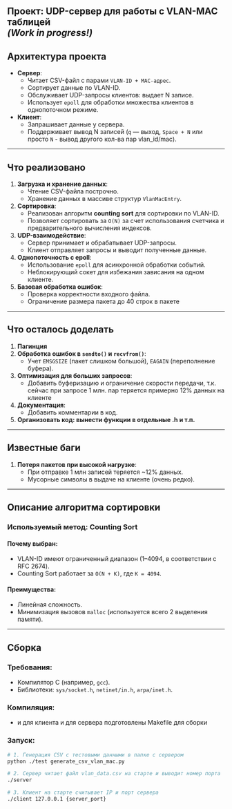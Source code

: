 **Проект: UDP-сервер для работы с VLAN-MAC таблицей**  
*(Work in progress!)*  
---

## Архитектура проекта  
- **Сервер**:  
  - Читает CSV-файл с парами `VLAN-ID + MAC-адрес`.  
  - Сортирует данные по VLAN-ID.
  - Обслуживает UDP-запросы клиентов: выдает N записе.
  - Использует `epoll` для обработки множества клиентов в однопоточном режиме.  
- **Клиент**:  
  - Запрашивает данные у сервера.  
  - Поддерживает вывод N записей (`q` — выход, `Space + N` или просто `N` - вывод другого кол-ва пар vlan_id/mac).  

---

## Что реализовано  
1. **Загрузка и хранение данных**:  
   - Чтение CSV-файла построчно. 
   - Хранение данных в массиве структур `VlanMacEntry`.  
2. **Сортировка**:  
   - Реализован алгоритм **counting sort** для сортировки по VLAN-ID.  
   - Позволяет сортировать за `O(N)` за счет использования счетчика и предварительного вычисления индексов.  
3. **UDP-взаимодействие**:  
   - Сервер принимает и обрабатывает UDP-запросы.  
   - Клиент отправляет запросы и выводит полученные данные.  
4. **Однопоточность с epoll**:  
   - Использование `epoll` для асинхронной обработки событий.  
   - Неблокирующий сокет для избежания зависания на одном клиенте.  
5. **Базовая обработка ошибок**:  
   - Проверка корректности входного файла.  
   - Ограничение размера пакета до 40 строк в пакете
---

## Что осталось доделать  
1. **Пагинция**  
2. **Обработка ошибок в `sendto()` и `recvfrom()`**:  
   - Учет `EMSGSIZE` (пакет слишком большой), `EAGAIN` (переполнение буфера).  
3. **Оптимизация для больших запросов**:  
   - Добавить буферизацию и ограничение скорости передачи, т.к. сейчас при запросе 1 млн. пар теряется примерно 12% данных на клиенте   
4. **Документация**:  
   - Добавить комментарии в код.  
5. **Организовать код: вынести функции в отдельные .h и т.п.**
---

## Известные баги  
1. **Потеря пакетов при высокой нагрузке**:  
   - При отправке 1 млн записей теряется ~12% данных.
   - Мусорные символы в выдаче на клиенте (очень редко).

---
## Описание алгоритма сортировки  
### Используемый метод: **Counting Sort**  
#### Почему выбран:
- VLAN-ID имеют ограниченный диапазон (1–4094, в соответствии с RFC 2674).  
- Counting Sort работает за `O(N + K)`, где `K = 4094`.  

#### Преимущества:  
- Линейная сложность.  
- Минимизация вызовов `malloc` (используется всего 2 выделения памяти).  
---

## Сборка  
### Требования:  
- Компилятор C (например, `gcc`).  
- Библиотеки: `sys/socket.h`, `netinet/in.h`, `arpa/inet.h`.  

### Компиляция:  
- и для клиента и для сервера подготовлены Makefile для сборки

### Запуск:  
```bash
# 1. Генерация CSV с тестовыми данными в папке с сервером
python ./test generate_csv_vlan_mac.py

# 2. Сервер читает файл vlan_data.csv на старте и выводит номер порта
./server

# 3. Клиент на старте считывает IP и порт сервера 
./client 127.0.0.1 {server_port}
```